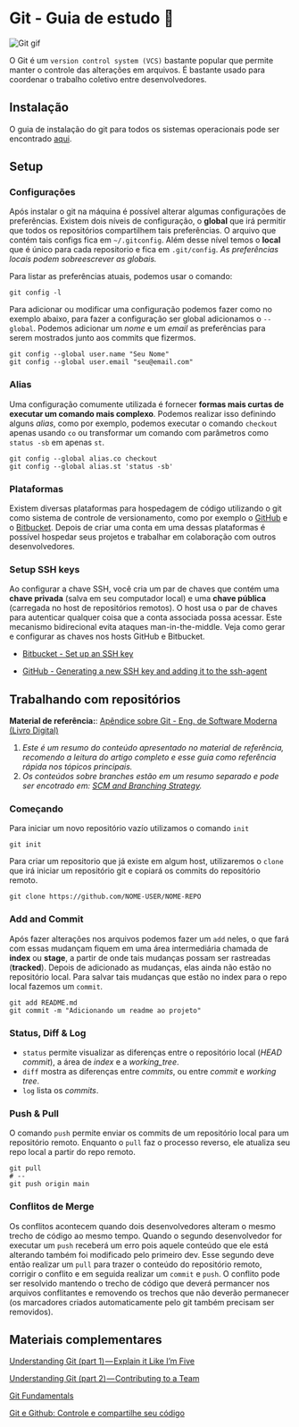 # Git - Guia de estudo :pencil:

![Git gif](https://media.giphy.com/media/kH6CqYiquZawmU1HI6/giphy.gif)

O Git é um `version control system (VCS)` bastante popular que permite manter o controle das alterações em arquivos. É bastante usado para coordenar o trabalho coletivo entre desenvolvedores.


## Instalação

O guia de instalação do git para todos os sistemas operacionais pode ser encontrado [aqui](https://git-scm.com/downloads).


## Setup

### Configurações

Após instalar o git na máquina é possível alterar algumas configurações de preferências. Existem dois níveis de configuração, o **global** que irá permitir que todos os repositórios compartilhem tais preferências. O arquivo que contém tais configs fica em `~/.gitconfig`. Além desse nível temos o **local** que é único para cada repositorio e fica em `.git/config`. *As preferências locais podem sobreescrever as globais.*

Para listar as preferências atuais, podemos usar o comando:
```
git config -l
```

Para adicionar ou modificar uma configuração podemos fazer como no exemplo abaixo, para fazer a configuração ser global adicionamos o `--global`. Podemos adicionar um *nome* e um *email* as preferências para serem mostrados junto aos commits que fizermos.
```
git config --global user.name "Seu Nome"
git config --global user.email "seu@email.com"
```

### Alias

Uma configuração comumente utilizada é fornecer **formas mais curtas de executar um comando mais complexo**. Podemos realizar isso definindo alguns *alias*, como por exemplo, podemos executar o comando `checkout` apenas usando `co` ou transformar um comando com parâmetros como `status -sb` em apenas `st`.
```
git config --global alias.co checkout
git config --global alias.st 'status -sb'
```

### Plataformas

Existem diversas plataformas para hospedagem de código utilizando o git como sistema de controle de versionamento, como por exemplo o [GitHub](https://github.com) e o [Bitbucket](https://bitbucket.org). Depois de criar uma conta em uma dessas plataformas é possível hospedar seus projetos e trabalhar em colaboração com outros desenvolvedores.


### Setup SSH keys

Ao configurar a chave SSH, você cria um par de chaves que contém uma **chave privada** (salva em seu computador local) e uma **chave pública** (carregada no host de repositórios remotos). O host usa o par de chaves para autenticar qualquer coisa que a conta associada possa acessar. Este mecanismo bidirecional evita ataques man-in-the-middle. Veja como gerar e configurar as chaves nos hosts GitHub e Bitbucket.

* [Bitbucket - Set up an SSH key](https://confluence.atlassian.com/bitbucket/set-up-an-ssh-key-728138079.html)

* [GitHub - Generating a new SSH key and adding it to the ssh-agent](https://help.github.com/articles/generating-a-new-ssh-key-and-adding-it-to-the-ssh-agent/)


## Trabalhando com repositórios

**Material de referência:**: [Apêndice sobre Git - Eng. de Software Moderna (Livro Digital)](https://engsoftmoderna.info/capAp.html)

1. *Este é um resumo do conteúdo apresentado no material de referência, recomendo a leitura do artigo completo e esse guia como referência rápida nos tópicos principais.*
2. *Os conteúdos sobre branches estão em um resumo separado e pode ser encotrado em: [SCM and Branching Strategy](Branching-Strategy.md).*

### Começando

Para iniciar um novo repositório vazío utilizamos o comando `init`
```
git init
```

Para criar um repositorio que já existe em algum host, utilizaremos o `clone` que irá iniciar um repositório git e copiará os commits do repositório remoto.
```
git clone https://github.com/NOME-USER/NOME-REPO
``` 

### Add and Commit

Após fazer alterações nos arquivos podemos fazer um `add` neles, o que fará com essas mudançam fiquem em uma área intermediária chamada de **index** ou **stage**, a partir de onde tais mudanças possam ser rastreadas (**tracked**). Depois de adicionado as mudanças, elas ainda não estão no repositório local. Para salvar tais mudanças que estão no index para o repo local fazemos um `commit`.
```
git add README.md
git commit -m "Adicionando um readme ao projeto"
```

### Status, Diff & Log

* `status` permite visualizar as diferenças entre o repositório local (*HEAD commit*), a área de *index* e a *working_tree*.
* `diff` mostra as diferenças entre *commits*, ou entre *commit* e *working tree*.
* `log` lista os *commits*.

### Push & Pull

O comando `push` permite enviar os commits de um repositório local para um repositório remoto. Enquanto o `pull` faz o processo reverso, ele atualiza seu repo local a partir do repo remoto.
```
git pull
# --
git push origin main
```

### Conflitos de Merge

Os conflitos acontecem quando dois desenvolvedores alteram o mesmo trecho de código ao mesmo tempo. Quando o segundo desenvolvedor for executar um `push` receberá um erro pois aquele conteúdo que ele está alterando também foi modificado pelo primeiro dev. Esse segundo deve então realizar um `pull` para trazer o conteúdo do repositório remoto, corrigir o conflito e em seguida realizar um `commit` e `push`. O conflito pode ser resolvido mantendo o trecho de código que deverá permancer nos arquivos conflitantes e removendo os trechos que não deverão permanecer (os marcadores criados automaticamente pelo git também precisam ser removidos).


## Materiais complementares

[Understanding Git (part 1) — Explain it Like I’m Five](https://hackernoon.com/understanding-git-fcffd87c15a3)

[Understanding Git (part 2) — Contributing to a Team](https://hackernoon.com/understanding-git-2-81feb12b8b26)

[Git Fundamentals](https://www.pluralsight.com/courses/git-fundamentals)

[Git e Github: Controle e compartilhe seu código](https://www.alura.com.br/curso-online-git-github-controle-de-versao)

